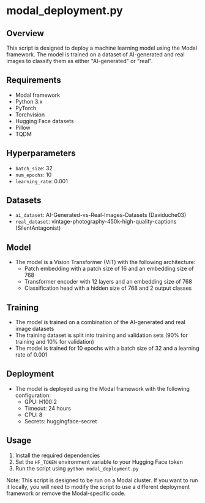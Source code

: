 

# modal_deployment.py

## Overview

This script is designed to deploy a machine learning model using the Modal framework. The model is trained on a dataset of AI-generated and real images to classify them as either "AI-generated" or "real".

## Requirements

* Modal framework
* Python 3.x
* PyTorch
* Torchvision
* Hugging Face datasets
* Pillow
* TQDM

## Hyperparameters

* `batch_size`: 32
* `num_epochs`: 10
* `learning_rate`: 0.001

## Datasets

* `ai_dataset`: AI-Generated-vs-Real-Images-Datasets (Daviduche03)
* `real_dataset`: vintage-photography-450k-high-quality-captions (SilentAntagonist)

## Model

* The model is a Vision Transformer (ViT) with the following architecture:
	+ Patch embedding with a patch size of 16 and an embedding size of 768
	+ Transformer encoder with 12 layers and an embedding size of 768
	+ Classification head with a hidden size of 768 and 2 output classes

## Training

* The model is trained on a combination of the AI-generated and real image datasets
* The training dataset is split into training and validation sets (90% for training and 10% for validation)
* The model is trained for 10 epochs with a batch size of 32 and a learning rate of 0.001

## Deployment

* The model is deployed using the Modal framework with the following configuration:
	+ GPU: H100:2
	+ Timeout: 24 hours
	+ CPU: 8
	+ Secrets: huggingface-secret

## Usage

1. Install the required dependencies
2. Set the `HF_TOKEN` environment variable to your Hugging Face token
3. Run the script using `python modal_deployment.py`

Note: This script is designed to be run on a Modal cluster. If you want to run it locally, you will need to modify the script to use a different deployment framework or remove the Modal-specific code.